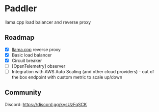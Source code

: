 # Paddler

llama.cpp load balancer and reverse proxy

## Roadmap

- [x] [llama.cpp](https://github.com/ggerganov/llama.cpp) reverse proxy
- [x] Basic load balancer
- [x] Circuit breaker
- [ ] [OpenTelemetry] observer
- [ ] Integration with AWS Auto Scaling (and other cloud providers) - out of 
    the box endpoint with custom metric to scale up/down

## Community

Discord: https://discord.gg/kysUzFqSCK
